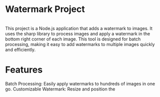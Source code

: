 # Watermark Project
<br>
This project is a Node.js application that adds a watermark to images. It uses the sharp library to process images and apply a watermark in the bottom right corner of each image. 
This tool is designed for batch processing, making it easy to add watermarks to multiple images quickly and efficiently.

# Features
Batch Processing: Easily apply watermarks to hundreds of images in one go.
Customizable Watermark: Resize and position the
